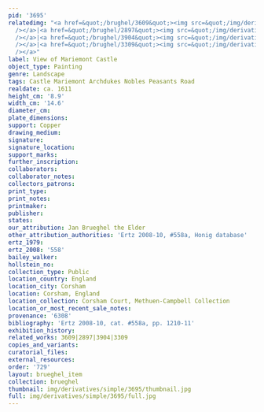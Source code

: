 ```yaml
---
pid: '3695'
relatedimg: "<a href=&quot;/brughel/3609&quot;><img src=&quot;/img/derivatives/simple/3609/thumbnail.jpg&quot;
  /></a>|<a href=&quot;/brughel/2897&quot;><img src=&quot;/img/derivatives/simple/2897/thumbnail.jpg&quot;
  /></a>|<a href=&quot;/brughel/3904&quot;><img src=&quot;/img/derivatives/simple/3904/thumbnail.jpg&quot;
  /></a>|<a href=&quot;/brughel/3309&quot;><img src=&quot;/img/derivatives/simple/3309/thumbnail.jpg&quot;
  /></a>"
label: View of Mariemont Castle
object_type: Painting
genre: Landscape
tags: Castle Mariemont Archdukes Nobles Peasants Road
realdate: ca. 1611
height_cm: '8.9'
width_cm: '14.6'
diameter_cm: 
plate_dimensions: 
support: Copper
drawing_medium: 
signature: 
signature_location: 
support_marks: 
further_inscription: 
collaborators: 
collaborator_notes: 
collectors_patrons: 
print_type: 
print_notes: 
printmaker: 
publisher: 
states: 
our_attribution: Jan Brueghel the Elder
other_attribution_authorities: 'Ertz 2008-10, #558a, Honig database'
ertz_1979: 
ertz_2008: '558'
bailey_walker: 
hollstein_no: 
collection_type: Public
location_country: England
location_city: Corsham
location: Corsham, England
location_collection: Corsham Court, Methuen-Campbell Collection
location_or_most_recent_sale_notes: 
provenance: '6308'
bibliography: 'Ertz 2008-10, cat. #558a, pp. 1210-11'
exhibition_history: 
related_works: 3609|2897|3904|3309
copies_and_variants: 
curatorial_files: 
external_resources: 
order: '729'
layout: brueghel_item
collection: brueghel
thumbnail: img/derivatives/simple/3695/thumbnail.jpg
full: img/derivatives/simple/3695/full.jpg
---
```

